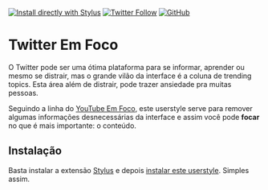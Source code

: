 [![Install directly with Stylus](https://img.shields.io/badge/Install%20directly%20with-Stylus-00adad?style=flat-square)](https://github.com/raulcraveiro/twitter-em-foco/raw/main/twitter-em-foco.user.css) [![Twitter Follow](https://img.shields.io/twitter/follow/raulcraveiro?color=00acee&logo=twitter&style=flat-square)](https://twitter.com/raulcraveiro) [![GitHub](https://img.shields.io/github/license/raulcraveiro/twitter-em-foco?style=flat-square)](https://github.com/raulcraveiro/twitter-em-foco/blob/main/LICENSE)

# Twitter Em Foco

O Twitter pode ser uma ótima plataforma para se informar, aprender ou mesmo se distrair, mas o grande vilão da interface é a coluna de trending topics. Esta área além de distrair, pode trazer ansiedade pra muitas pessoas.

Seguindo a linha do [YouTube Em Foco](https://github.com/raulcraveiro/youtube-em-foco), este userstyle serve para remover algumas informações desnecessárias da interface e assim você pode **focar** no que é mais importante: o conteúdo.

## Instalação

Basta instalar a extensão [Stylus](https://github.com/openstyles/stylus) e depois [instalar este userstyle](https://github.com/raulcraveiro/twitter-em-foco/raw/main/twitter-em-foco.user.css). Simples assim.
